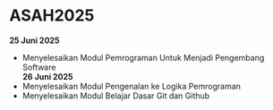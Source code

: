 # ASAH2025
**25 Juni 2025**
- Menyelesaikan Modul Pemrograman Untuk Menjadi Pengembang Software<br>
**26 Juni 2025**
- Menyelesaikan Modul Pengenalan ke Logika Pemrograman
- Menyelesaikan Modul Belajar Dasar Git dan Github

